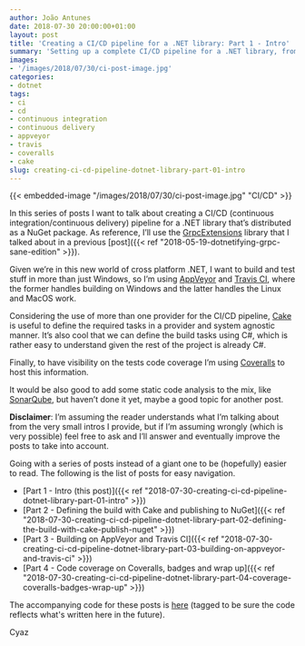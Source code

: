 ```yaml
---
author: João Antunes
date: 2018-07-30 20:00:00+01:00
layout: post
title: 'Creating a CI/CD pipeline for a .NET library: Part 1 - Intro'
summary: 'Setting up a complete CI/CD pipeline for a .NET library, from building and testing in different platforms, visualizing code coverage and publishing the binaries to NuGet.'
images:
- '/images/2018/07/30/ci-post-image.jpg'
categories:
- dotnet
tags:
- ci
- cd
- continuous integration
- continuous delivery
- appveyor
- travis
- coveralls
- cake
slug: creating-ci-cd-pipeline-dotnet-library-part-01-intro
---
```


{{< embedded-image "/images/2018/07/30/ci-post-image.jpg" "CI/CD" >}}

In this series of posts I want to talk about creating a CI/CD (continuous integration/continuous delivery) pipeline for a .NET library that’s distributed as a NuGet package. As reference, I’ll use the [GrpcExtensions](https://github.com/CodingMilitia/GrpcExtensions) library that I talked about in a previous [post]({{< ref "2018-05-19-dotnetifying-grpc-sane-edition" >}}).

Given we’re in this new world of cross platform .NET, I want to build and test stuff in more than just Windows, so I’m using [AppVeyor](https://www.appveyor.com/) and [Travis CI](https://travis-ci.org/), where the former handles building on Windows and the latter handles the Linux and MacOS work.

Considering the use of more than one provider for the CI/CD pipeline, [Cake](https://cakebuild.net/) is useful to define the required tasks in a provider and system agnostic manner. It’s also cool that we can define the build tasks using C#, which is rather easy to understand given the rest of the project is already C#.

Finally, to have visibility on the tests code coverage I’m using [Coveralls](https://coveralls.io/) to host this information.

It would be also good to add some static code analysis to the mix, like [SonarQube](https://www.sonarqube.org/), but haven’t done it yet, maybe a good topic for another post.

**Disclaimer**:
I’m assuming the reader understands what I’m talking about from the very small intros I provide, but if I’m assuming wrongly (which is very possible) feel free to ask and I’ll answer and eventually improve the posts to take into account.

Going with a series of posts instead of a giant one to be (hopefully) easier to read. 
The following is the list of posts for easy navigation.

- [Part 1 - Intro (this post)]({{< ref "2018-07-30-creating-ci-cd-pipeline-dotnet-library-part-01-intro" >}})
- [Part 2 - Defining the build with Cake and publishing to NuGet]({{< ref "2018-07-30-creating-ci-cd-pipeline-dotnet-library-part-02-defining-the-build-with-cake-publish-nuget" >}})
- [Part 3 - Building on AppVeyor and Travis CI]({{< ref "2018-07-30-creating-ci-cd-pipeline-dotnet-library-part-03-building-on-appveyor-and-travis-ci" >}})
- [Part 4 - Code coverage on Coveralls, badges and wrap up]({{< ref "2018-07-30-creating-ci-cd-pipeline-dotnet-library-part-04-coverage-coveralls-badges-wrap-up" >}})

The accompanying code for these posts is [here](https://github.com/CodingMilitia/GrpcExtensions/tree/july-blog-post) (tagged to be sure the code reflects what's written here in the future).

Cyaz